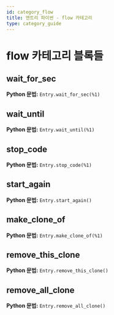 ```yaml
---
id: category_flow
title: 엔트리 파이썬 - flow 카테고리
type: category_guide
---
```


# flow 카테고리 블록들

## wait_for_sec
**Python 문법:** `Entry.wait_for_sec(%1)`

## wait_until
**Python 문법:** `Entry.wait_until(%1)`

## stop_code
**Python 문법:** `Entry.stop_code(%1)`

## start_again
**Python 문법:** `Entry.start_again()`

## make_clone_of
**Python 문법:** `Entry.make_clone_of(%1)`

## remove_this_clone
**Python 문법:** `Entry.remove_this_clone()`

## remove_all_clone
**Python 문법:** `Entry.remove_all_clone()`

